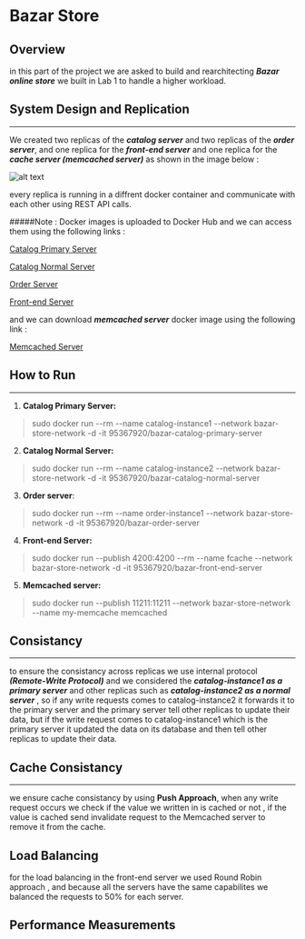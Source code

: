# Bazar Store



## Overview

in this part of the project we are asked to build and rearchitecting ***Bazar online store*** we built in Lab 1 to handle a higher workload.

## System Design and Replication
- - -
We created two replicas of the ***catalog server*** and two replicas of the ***order server***, and one replica for the ***front-end server*** and one replica for the ***cache server (memcached server)*** as shown in the image below : 

![alt text](https://i.ibb.co/m41vpNG/bazar-store.png "Title")

every replica is running in a diffrent docker container and communicate with each other using REST API calls.

#####Note : Docker images is uploaded to Docker Hub and we can access them using the following links : 

[Catalog Primary Server](https://hub.docker.com/repository/docker/95367920/bazar-catalog-primary-server )

[Catalog Normal Server](https://hub.docker.com/repository/docker/95367920/bazar-catalog-normal-server)

[Order Server](https://hub.docker.com/repository/docker/95367920/bazar-order-server)

[Front-end Server](https://hub.docker.com/repository/docker/95367920/bazar-front-end-server)

and we can download ***memcached server*** docker image using the following link :

[Memcached Server ](https://hub.docker.com/_/memcached)


## How to Run
- - -
1. **Catalog Primary Server:**
> sudo docker run --rm --name  catalog-instance1 --network bazar-store-network -d -it 95367920/bazar-catalog-primary-server

2. **Catalog Normal Server:**
> sudo docker run --rm --name  catalog-instance2 --network bazar-store-network -d -it 95367920/bazar-catalog-normal-server

3. **Order server**:
> sudo docker run --rm --name  order-instance1 --network bazar-store-network -d -it 95367920/bazar-order-server

4. **Front-end Server:**
> sudo docker run --publish 4200:4200 --rm --name  fcache --network bazar-store-network -d -it 95367920/bazar-front-end-server

5. **Memcached server:**
> sudo docker run --publish 11211:11211 --network bazar-store-network --name my-memcache memcached


## Consistancy 
- - -
to ensure the consistancy across replicas we use internal protocol ***(Remote-Write Protocol)*** and we considered the ***catalog-instance1 as a primary server*** and other replicas such as ***catalog-instance2 as a normal server*** , so if any write requests comes to catalog-instance2 it forwards it to the primary server
and the primary server tell other replicas to update their data, but if the write request comes to catalog-instance1 which is the primary server it updated the data on its database and then tell other replicas to update their data.

## Cache Consistancy
---
we ensure cache consistancy by using **Push Approach**, when any write request occurs we check if the value we written in is cached or not , if the value is cached send invalidate request to the Memcached server to remove it from the cache. 


## Load Balancing

for the load balancing in the front-end server we used Round Robin approach , and because all the servers have the same capabilites we balanced the requests to 50% for each server.


## Performance Measurements

